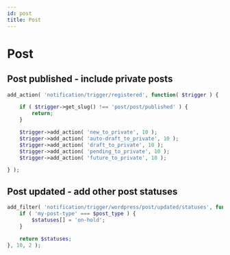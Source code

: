```yaml
---
id: post
title: Post
---
```


# Post

## Post published - include private posts

```php
add_action( 'notification/trigger/registered', function( $trigger ) {

	if ( $trigger->get_slug() !== 'post/post/published' ) {
		return;
	}

	$trigger->add_action( 'new_to_private', 10 );
	$trigger->add_action( 'auto-draft_to_private', 10 );
	$trigger->add_action( 'draft_to_private', 10 );
	$trigger->add_action( 'pending_to_private', 10 );
	$trigger->add_action( 'future_to_private', 10 );

} );
```

## Post updated - add other post statuses

```php
add_filter( 'notification/trigger/wordpress/post/updated/statuses', function( $statuses, $post_type ) {
    if ( 'my-post-type' === $post_type ) {
        $statuses[] = 'on-hold';
    } 
    
    return $statuses;
}, 10, 2 );
```
